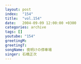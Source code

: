 ```yaml
---
layout: post
index:  "154"
title:  "vol.154"
date:   2004-09-09 12:00:00 +0300
categories: archive
tags: []
youtube: "154"
greetingM: 
greetingT: 
songName: 夜明けの停車場
singer: 石橋正次
---
```

